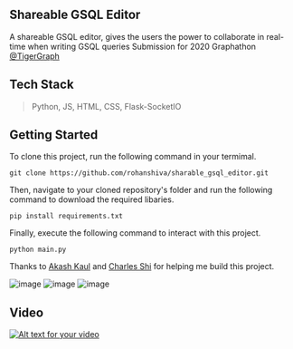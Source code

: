 ## Shareable GSQL Editor
A shareable GSQL editor, gives the users the power to collaborate in real-time when writing GSQL queries
Submission for 2020 Graphathon [@TigerGraph](https://github.com/tigergraph)
## Tech Stack 
> Python, JS, HTML, CSS, Flask-SocketIO

## Getting Started 
To clone this project, run the following command in your termimal. 
```
git clone https://github.com/rohanshiva/sharable_gsql_editor.git
```
Then, navigate to your cloned repository's folder and run the following command to download the required libaries.
```
pip install requirements.txt
```
Finally, execute the following command to interact with this project. 
```
python main.py
```

Thanks to [Akash Kaul](https://github.com/akash-kaul) and [Charles Shi](https://github.com/CharlesShi12) for helping me build this project.

![image](https://user-images.githubusercontent.com/20916697/92420271-0904e600-f138-11ea-86d5-5300324feac4.png)
![image](https://user-images.githubusercontent.com/20916697/92420291-233ec400-f138-11ea-9438-38ee58941e0f.png)
![image](https://user-images.githubusercontent.com/20916697/92420304-39e51b00-f138-11ea-8380-a0cba0680b3d.png)


## Video
[![Alt text for your video](https://user-images.githubusercontent.com/20916697/92420304-39e51b00-f138-11ea-8380-a0cba0680b3d.png)](https://youtu.be/Hk4di_T9SzM "Graphathon Real Time GSQL Editor")
